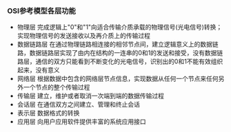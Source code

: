 ### OSI参考模型各层功能
* 物理层
完成逻辑上"0"和"1"向适合传输介质承载的物理信号(光电信号)转换；实现物理信号的发送接收以及再介质上的传输过程
* 数据链路层
在通过物理链路相连接的相邻节点间，建立逻辑意义上的数据链路，数据链路层实现了由内在结构的一连串的0和1的发送和接受，没有数据链路层，通信的双方只能看到不断变化的光电信号，识别出的0和1不能有效组织起来，没有意义
* 网络层
根据数据中包含的网络层节点信息，实现数据从任何一个节点来任何另外一个节点的整个传输过程
* 传输层
建立，维护或者取消一次端到端的数据传输过程
* 会话层
在通信双方之间建立、管理和终止会话
* 表示层
数据格式的转换
* 应用层
向用户应用软件提供丰富的系统应用接口